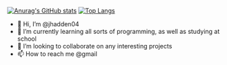 [![Anurag's GitHub stats](https://github-readme-stats.vercel.app/api?username=jhadden04)](https://github.com/anuraghazra/github-readme-stats)
[![Top Langs](https://github-readme-stats.vercel.app/api/top-langs/?username=jhadden04&layout=compact)](https://github.com/anuraghazra/github-readme-stats)


- 👋 Hi, I’m @jhadden04
- 🌱 I’m currently learning all sorts of programming, as well as studying at school
- 💞️ I’m looking to collaborate on any interesting projects
- 📫 How to reach me @gmail

<!---
jhadden04/jhadden04 is a ✨ special ✨ repository because its `README.md` (this file) appears on your GitHub profile.
You can click the Preview link to take a look at your changes.
--->
